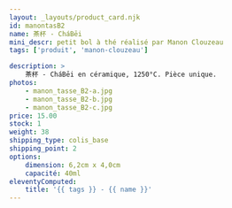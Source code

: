 ```yaml
---
layout: _layouts/product_card.njk
id: manontasB2
name: 茶杯 - CháBēi
mini_descr: petit bol à thé réalisé par Manon Clouzeau
tags: ['produit', 'manon-clouzeau']

description: >
    茶杯 - CháBēi en céramique, 1250°C. Pièce unique.
photos:
    - manon_tasse_B2-a.jpg
    - manon_tasse_B2-b.jpg
    - manon_tasse_B2-c.jpg
price: 15.00
stock: 1
weight: 38
shipping_type: colis_base
shipping_point: 2
options:
    dimension: 6,2cm x 4,0cm
    capacité: 40ml
eleventyComputed:
    title: '{{ tags }} - {{ name }}'
---
```

